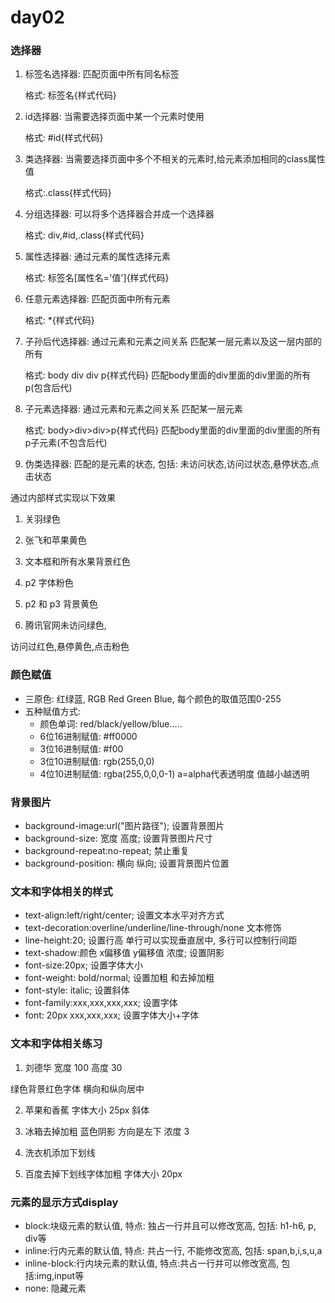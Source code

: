 # day02

### 选择器

1. 标签名选择器: 匹配页面中所有同名标签

   格式: 标签名{样式代码}

2. id选择器:  当需要选择页面中某一个元素时使用

   格式: #id{样式代码}

3. 类选择器: 当需要选择页面中多个不相关的元素时,给元素添加相同的class属性值

   格式:.class{样式代码}

4. 分组选择器:  可以将多个选择器合并成一个选择器   

   格式: div,#id,.class{样式代码}

5. 属性选择器: 通过元素的属性选择元素

   格式: 标签名[属性名='值']{样式代码}   

6. 任意元素选择器:  匹配页面中所有元素

   格式: *{样式代码}

7. 子孙后代选择器: 通过元素和元素之间关系 匹配某一层元素以及这一层内部的所有

   格式: body div div p{样式代码}  匹配body里面的div里面的div里面的所有p(包含后代)

8. 子元素选择器: 通过元素和元素之间关系 匹配某一层元素

   格式: body>div>div>p{样式代码}  匹配body里面的div里面的div里面的所有p子元素(不包含后代)

9. 伪类选择器:  匹配的是元素的状态, 包括: 未访问状态,访问过状态,悬停状态,点击状态



通过内部样式实现以下效果
1. 关羽绿色

2. 张飞和苹果黄色

3. 文本框和所有水果背景红色

4. p2 字体粉色

5. p2 和 p3 背景黄色

6. 腾讯官网未访问绿色,

  访问过红色,悬停黄色,点击粉色



### 颜色赋值

- 三原色: 红绿蓝,  RGB   Red Green Blue,   每个颜色的取值范围0-255    
- 五种赋值方式:
  - 颜色单词:   red/black/yellow/blue.....
  - 6位16进制赋值:    #ff0000  
  - 3位16进制赋值:    #f00
  - 3位10进制赋值:    rgb(255,0,0)
  - 4位10进制赋值:    rgba(255,0,0,0-1)     a=alpha代表透明度 值越小越透明

### 背景图片

- background-image:url("图片路径");  设置背景图片
- background-size: 宽度 高度; 设置背景图片尺寸
- background-repeat:no-repeat; 禁止重复
- background-position: 横向 纵向;  设置背景图片位置 

### 文本和字体相关的样式

- text-align:left/right/center; 设置文本水平对齐方式
- text-decoration:overline/underline/line-through/none  文本修饰
- line-height:20; 设置行高  单行可以实现垂直居中, 多行可以控制行间距
- text-shadow:颜色 x偏移值 y偏移值 浓度;   设置阴影
- font-size:20px;  设置字体大小
- font-weight: bold/normal; 设置加粗 和去掉加粗
- font-style: italic; 设置斜体
- font-family:xxx,xxx,xxx,xxx; 设置字体
- font: 20px  xxx,xxx,xxx; 设置字体大小+字体

### 文本和字体相关练习

1. 刘德华 宽度 100 高度 30 

  绿色背景红色字体
  横向和纵向居中

2. 苹果和香蕉 字体大小 25px 斜体

3. 冰箱去掉加粗 蓝色阴影
  方向是左下 浓度 3

4. 洗衣机添加下划线

5. 百度去掉下划线字体加粗
  字体大小 20px

### 元素的显示方式display

- block:块级元素的默认值, 特点: 独占一行并且可以修改宽高, 包括: h1-h6, p, div等
- inline:行内元素的默认值, 特点: 共占一行, 不能修改宽高, 包括: span,b,i,s,u,a
- inline-block:行内块元素的默认值, 特点:共占一行并可以修改宽高, 包括:img,input等
- none: 隐藏元素







